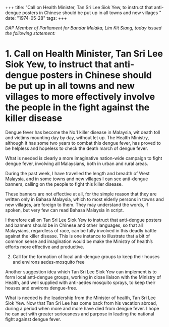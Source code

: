 +++ 
title: "Call on Health Minister, Tan Sri Lee Siok Yew, to instruct that anti-dengue posters in Chinese should be put up in all towns and new villages "
date: "1974-05-28"
tags:
+++

_DAP Member of Parliament for Bandar Melaka, Lim Kit Siang, today issued the following statement:_

# 1. Call on Health Minister, Tan Sri Lee Siok Yew, to instruct that anti-dengue posters in Chinese should be put up in all towns and new villages to more effectively involve the people in the fight against the killer disease

Dengue fever has become the No.1 killer disease in Malaysia, wit death toll and victims mounting day by day, without let up. The Health Ministry, although it has some two years to combat this dengue fever, has proved to be helpless and hopeless to check the death march of dengue fever.

What is needed is clearly a more imaginative nation-wide campaign to fight dengue fever, involving all Malaysians, both in urban and rural areas.</u>

During the past week, I have travelled the length and breadth of West Malaysia, and in some towns and new villages I can see anti-dengue banners, calling on the people to fight this killer disease.

These banners are not effective at all, for the simple reason that they are written only in Bahasa Malaysia, which to most elderly persons in towns and new villages, are foreign to them. They may understand the words, if spoken, but very few can read Bahasa Malaysia in script.

I therefore call on Tan Sri Lee Siok Yew to instruct that anti-dengue posters and banners should be in Chinese and other languages, so that all Malaysians, regardless of race, can be fully involved in this deadly battle against the killer disease. This is one instance to illustrate that a bit of common sense and imagination would be make the Ministry of health’s efforts more effective and productive.

2. Call for the formation of local anti-dengue groups to keep their houses and environs aedes-mosquito free

Another suggestion idea which Tan Sri Lee Siok Yew can implement is to form local anti-dengue groups, working in close liaison with the Ministry of Health, and well supplied with anti-aedes mosquito sprays, to keep their houses and environs dengue-free.

What is needed is the leadership from the Minister of health, Tan Sri Lee Siok Yew. Now that Tan Sri Lee has come back from his vacation abroad, during a period when more and more have died from dengue fever. I hope he can act with greater seriousness and purpose in leading the national fight against dengue fever.
 
